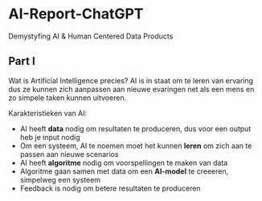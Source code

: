 # AI-Report-ChatGPT
Demystyfing AI & Human Centered Data Products
## Part I
Wat is Artificial Intelligence precies? AI is in staat om te leren van ervaring dus ze kunnen zich aanpassen aan nieuwe evaringen net als een mens en zo simpele taken kunnen uitvoeren.

Karakteristieken van AI:
- AI heeft **data** nodig om resultaten te produceren, dus voor een output heb je input nodig
- Om een systeem, AI te noemen moet het kunnen **leren** om zich aan te passen aan nieuwe scenarios
- AI heeft **algoritme** nodig om voorspellingen te maken van data
- Algoritme gaan samen met data om een **AI-model** te creeeren, simpelweg een systeem
- Feedback is nodig om betere resultaten te produceren
